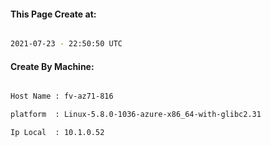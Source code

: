 
   
#### This Page Create at:

```bash

2021-07-23 - 22:50:50 UTC

```

#### Create By Machine:

```bash

Host Name : fv-az71-816

platform  : Linux-5.8.0-1036-azure-x86_64-with-glibc2.31

Ip Local  : 10.1.0.52

```

